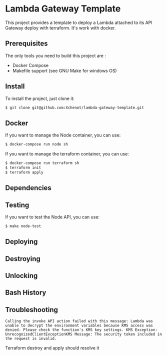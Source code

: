 # Lambda Gateway Template

This project provides a template to deploy a Lambda attached to its API Gateway deploy with terraform.
It's work with docker.

## Prerequisites

The only tools you need to build this project are :

- Docker Compose
- Makefile support (see GNU Make for windows OS)

## Install

To install the project, just clone it:

``` bash
$ git clone git@github.com:Xchenot/lambda-gateway-template.git
```

## Docker

If you want to manage the Node container, you can use:

``` bash
$ docker-compose run node sh
```

If you want to manage the terraform container, you can use:

``` bash
$ docker-compose run terraform sh
$ terraform init
$ terraform apply
```

## Dependencies


## Testing

If you want to test the Node API, you can use:

``` bash
$ make node-test
```

## Deploying

## Destroying

## Unlocking


## Bash History

## Troubleshooting

```
Calling the invoke API action failed with this message: Lambda was unable to decrypt the environment variables because KMS access was denied. Please check the function's KMS key settings. KMS Exception: UnrecognizedClientExceptionKMS Message: The security token included in the request is invalid.
```
Terraform destroy and apply should resolve it
